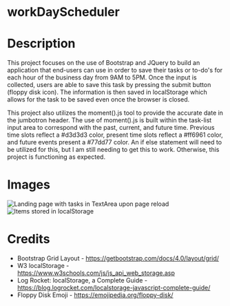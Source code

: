 # workDayScheduler

# Description
This project focuses on the use of Bootstrap and JQuery to build an application that end-users can use in order to save their tasks or to-do's for each hour of the business day from 9AM to 5PM. Once the input is collected, users are able to save this task by pressing the submit button (floppy disk icon). The information is then saved in localStorage which allows for the task to be saved even once the browser is closed.

This project also utilizes the moment().js tool to provide the accurate date in the jumbotron header. The use of moment().js is built within the task-list input area to correspond with the past, current, and future time. Previous time slots reflect a #d3d3d3 color, present time slots reflect a #ff6961 color, and future events present a #77dd77 color. An if else statement will need to be utilized for this, but I am still needing to get this to work. Otherwise, this project is functioning as expected.

# Images
![Landing page with tasks in TextArea upon page reload](workDayScheduler/workDayScheduler/assets/fullPage.JPG)
![Items stored in localStorage](workDayScheduler/workDayScheduler/assets/inspectApplicationWindow.JPG)
# Credits
- Bootstrap Grid Layout - https://getbootstrap.com/docs/4.0/layout/grid/
- W3 localStorage - https://www.w3schools.com/js/js_api_web_storage.asp
- Log Rocket: localStorage, a Complete Guide - https://blog.logrocket.com/localstorage-javascript-complete-guide/
- Floppy Disk Emoji - https://emojipedia.org/floppy-disk/